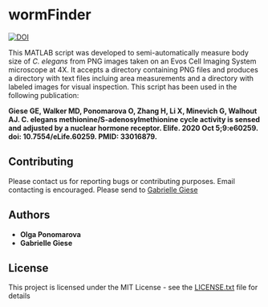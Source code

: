 # wormFinder

[![DOI](https://zenodo.org/badge/275441887.svg)](https://zenodo.org/badge/latestdoi/275441887)

This MATLAB script was developed to semi-automatically measure body size of <i>C. elegans</i> from PNG images taken on an Evos Cell Imaging System microscope at 4X. It accepts a directory containing PNG files and produces a directory with text files incluing area measurements and a directory with labeled images for visual inspection. This script has been used in the following publication: 

<b> Giese GE, Walker MD, Ponomarova O, Zhang H, Li X, Minevich G, Walhout AJ. C. elegans methionine/S-adenosylmethionine cycle activity is sensed and adjusted by a nuclear hormone receptor. Elife. 2020 Oct 5;9:e60259. doi: 10.7554/eLife.60259. PMID: 33016879.</b>

## Contributing

Please contact us for reporting bugs or contributing purposes. Email contacting is encouraged. Please send to [Gabrielle Giese](mailto:gabrielle.giese@umassmed.edu)


## Authors

* **Olga Ponomarova** 
* **Gabrielle Giese** 

## License

This project is licensed under the MIT License - see the [LICENSE.txt](LICENSE.txt) file for details
